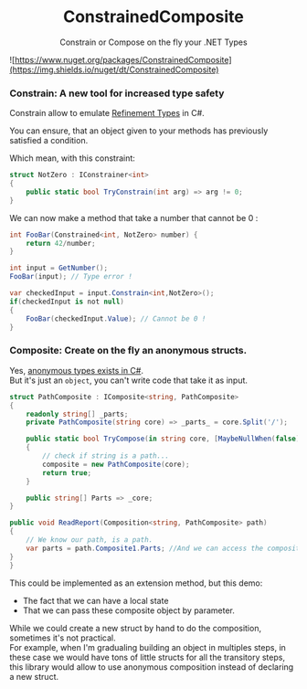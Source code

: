 <h1 align="center">
	ConstrainedComposite
</h1>
<p align="center">
Constrain or Compose on the fly your .NET Types 
</p>

![https://www.nuget.org/packages/ConstrainedComposite](https://img.shields.io/nuget/dt/ConstrainedComposite)

### Constrain: A new tool for increased type safety

Constrain allow to emulate [Refinement Types](https://en.wikipedia.org/wiki/Refinement_type) in C#.  

You can ensure, that an object given to your methods has previously satisfied a condition.

Which mean, with this constraint:

```csharp
struct NotZero : IConstrainer<int>
{
    public static bool TryConstrain(int arg) => arg != 0;
}
```
We can now make a method that take a number that cannot be 0 :
```csharp
int FooBar(Constrained<int, NotZero> number) {
    return 42/number;
}

int input = GetNumber();
FooBar(input); // Type error !

var checkedInput = input.Constrain<int,NotZero>();
if(checkedInput is not null)
{
    FooBar(checkedInput.Value); // Cannot be 0 !
}
```

### Composite: Create on the fly an anonymous structs.

Yes, [anonymous types exists in C#](https://learn.microsoft.com/en-us/dotnet/csharp/fundamentals/types/anonymous-types).  
But it's just an `object`, you can't write code that take it as input.  

```csharp
struct PathComposite : IComposite<string, PathComposite>
{
    readonly string[] _parts;
    private PathComposite(string core) => _parts_ = core.Split('/');

    public static bool TryCompose(in string core, [MaybeNullWhen(false)] out PathComposite composite)
    {
        // check if string is a path...
        composite = new PathComposite(core);
        return true;
    }

    public string[] Parts => _core;
}

public void ReadReport(Composition<string, PathComposite> path)
{
    // We know our path, is a path.
    var parts = path.Composite1.Parts; //And we can access the composite fields.
}
}
```
This could be implemented as an extension method, but this demo:
- The fact that we can have a local state
- That we can pass these composite object by parameter.

While we could create a new struct by hand to do the composition, sometimes it's not practical.  
For example, when I'm gradualing building an object in multiples steps, in these case we would have tons of little structs for all the transitory steps, this library would allow to use anonymous composition instead of declaring a new struct.
